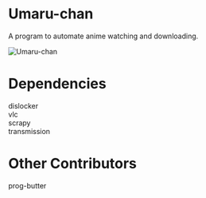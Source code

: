 # Umaru-chan
A program to automate anime watching and downloading.

![Umaru-chan](https://media.giphy.com/media/GYtblmdLnemlO/giphy.gif)

# Dependencies
dislocker <br>
vlc <br>
scrapy <br>
transmission 

# Other Contributors
prog-butter